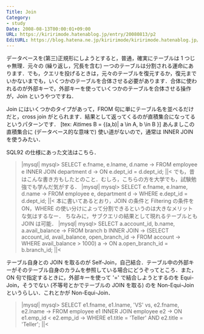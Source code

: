 ```yaml
---
Title: Join
Category:
- study
Date: 2008-08-13T00:00:01+09:00
URL: https://kiririmode.hatenablog.jp/entry/20080813/p2
EditURL: https://blog.hatena.ne.jp/kiririmode/kiririmode.hatenablog.jp/atom/entry/8454420450078214408
---
```


データベースを(第三)正規形にしようとすると，普通，確実にテーブルは 1 つじゃ無理．元々の (繰り返し，冗長を含む) 一つのテーブルは分割される運命にあります．でも，クエリを投げるときは，元々のテーブルを復元するか，復元までいかないまでも，いくつかのテーブルを合体させる必要があります．合体に使われるのが外部キーで，外部キーを使っていくつかのテーブルを合体させる操作が，Join というやつですね．

Join にはいくつかのタイプがあって，FROM 句に単にテーブル名を並べるだけだと，cross join がとられます．結果として返ってくるのが直積集合になってるというパターンです．
[tex: A\times B = \{(a,b)| a \in A, b \in B \}]
あんましこの直積集合に (データベース的な意味で) 使い道がないので，通常は INNER JOIN を使うみたい．

SQL92 の仕様にあった文法はこちら．
>|mysql|
mysql> SELECT e.fname, e.lname, d.name
    -> FROM employee e INNER JOIN department d
    -> ON e.dept_id = d.dept_id;
||<
でも，昔はこんな書き方もしたとのこと．むしろ，こちらの方を大学でも，試験勉強でも学んだ気がする．
>|mysql|
mysql> SELECT e.fname, e.lname, d.name
    -> FROM employee e, department d
    -> WHERE e.dept_id = d.dept_id;
||<
本に書いてあるとおり，JOIN の条件と Filtering の条件を ON，WHERE の使い分けによって分割できるというのは大きなメリットな気はするなー．
ちなみに，サブクエリの結果として現れるテーブルとも JOIN は可能．
>|mysql|
mysql> SELECT a.account_id, b.name, a.avail_balance
    -> FROM branch b INNER JOIN
    ->   (SELECT account_id, avail_balance, open_branch_id
    ->    FROM account
    ->    WHERE avail_balance > 1000) a
    -> ON a.open_branch_id = b.branch_id;
||<

テーブル自身との JOIN を取るのが Self-Join，自己結合．テーブル中の外部キーがそのテーブル自身のカラムを参照している場合にどうぞってところ．また，ON 句で指定するときに，外部キーを使って '=' で結合しようとするのを Equi-Join，そうでない (不等号とかでテーブルの JOIN を取る) のを Non-Equi-Join というらしい．これとかが Non-Equi-Join．
>|mysql|
mysql> SELECT e1.fname, e1.lname, 'VS' vs, e2.fname, e2.lname
    -> FROM employee e1 INNER JOIN employee e2
    -> ON e1.emp_id < e2.emp_id
    -> WHERE e1.title = 'Teller' AND e2.title = 'Teller';
||<
